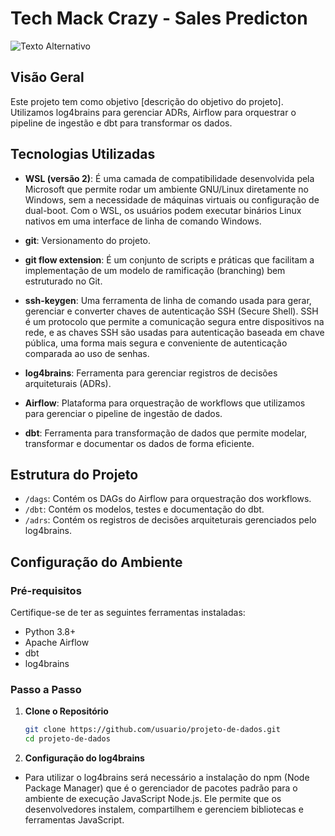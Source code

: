 # Tech Mack Crazy - Sales Predicton
 
![Texto Alternativo](https://seeklogo.com/images/U/Universidade_Presbiteriana_Mackenzie-logo-EE4C00D51D-seeklogo.com.png)
 
## Visão Geral
Este projeto tem como objetivo [descrição do objetivo do projeto]. Utilizamos log4brains para gerenciar ADRs, Airflow para orquestrar o pipeline de ingestão e dbt para transformar os dados.
 
## Tecnologias Utilizadas
 
- **WSL (versão 2)**: É uma camada de compatibilidade desenvolvida pela Microsoft que permite rodar um ambiente GNU/Linux diretamente no Windows, sem a necessidade de máquinas virtuais ou configuração de dual-boot. Com o WSL, os usuários podem executar binários Linux nativos em uma interface de linha de comando Windows.
 
- **git**: Versionamento do projeto.
 
- **git flow extension**: É um conjunto de scripts e práticas que facilitam a implementação de um modelo de ramificação (branching) bem estruturado no Git.
 
- **ssh-keygen**: Uma ferramenta de linha de comando usada para gerar, gerenciar e converter chaves de autenticação SSH (Secure Shell). SSH é um protocolo que permite a comunicação segura entre dispositivos na rede, e as chaves SSH são usadas para autenticação baseada em chave pública, uma forma mais segura e conveniente de autenticação comparada ao uso de senhas.
 
- **log4brains**: Ferramenta para gerenciar registros de decisões arquiteturais (ADRs).
 
- **Airflow**: Plataforma para orquestração de workflows que utilizamos para gerenciar o pipeline de ingestão de dados.
 
- **dbt**: Ferramenta para transformação de dados que permite modelar, transformar e documentar os dados de forma eficiente.
 
## Estrutura do Projeto
- `/dags`: Contém os DAGs do Airflow para orquestração dos workflows.
- `/dbt`: Contém os modelos, testes e documentação do dbt.
- `/adrs`: Contém os registros de decisões arquiteturais gerenciados pelo log4brains.
 
## Configuração do Ambiente
 
### Pré-requisitos
Certifique-se de ter as seguintes ferramentas instaladas:
- Python 3.8+
- Apache Airflow
- dbt
- log4brains
 
### Passo a Passo
 
1. **Clone o Repositório**
   ``` bash
   git clone https://github.com/usuario/projeto-de-dados.git
   cd projeto-de-dados
   ```
 
2. **Configuração do log4brains**
 
 - Para utilizar o log4brains será necessário a instalação do npm (Node Package Manager) que é o gerenciador de pacotes padrão para o ambiente de execução JavaScript Node.js. Ele permite que os desenvolvedores instalem, compartilhem e gerenciem bibliotecas e ferramentas JavaScript.
